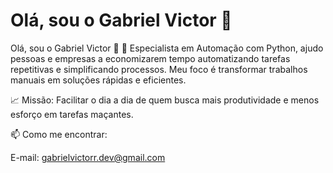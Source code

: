 # Olá, sou o Gabriel Victor 👋

Olá, sou o Gabriel Victor 👋
🚀 Especialista em Automação com Python, ajudo pessoas e empresas a economizarem tempo automatizando tarefas repetitivas e simplificando processos. Meu foco é transformar trabalhos manuais em soluções rápidas e eficientes.

📈 Missão: Facilitar o dia a dia de quem busca mais produtividade e menos esforço em tarefas maçantes.

📫 Como me encontrar:

E-mail: gabrielvictorr.dev@gmail.com

